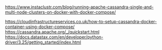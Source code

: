 https://www.instaclustr.com/blog/running-apache-cassandra-single-and-multi-node-clusters-on-docker-with-docker-compose/

https://cloudinfrastructureservices.co.uk/how-to-setup-cassandra-docker-container-using-docker-compose/
https://cassandra.apache.org/_/quickstart.html
https://docs.datastax.com/en/developer/python-driver/3.25/getting_started/index.html